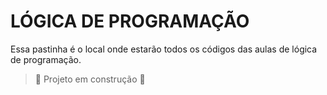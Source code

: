 # LÓGICA DE PROGRAMAÇÃO
Essa pastinha é o local onde estarão todos os códigos das aulas de lógica de programação.

> :construction: Projeto em construção :construction:
